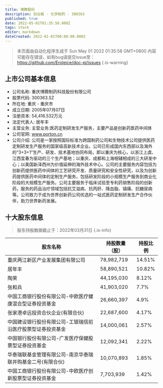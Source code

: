 ```yaml
---
title: 博腾股份
description: 创业板 - 化学制药 - 300363
published: true
date: 2022-05-01T01:35:58.000Z
tags: stock
editor: markdown
dateCreated: 2022-01-01T00:00:00.000Z
---
```


> 本页面由自动化程序生成于 Sun May 01 2022 01:35:58 GMT+0800
> 内容可能存在错误，如有bug请提交issue至：https://github.com/Eroleice/doc-pi/issues
{.is-warning}

## 上市公司基本信息
- 公司名称: 重庆博腾制药科技股份有限公司
- 股票代码: 300363.SZ
- 所在地: 重庆 - 重庆市
- 成立日期: 2005年07月07日
- 注册资本: 54,416.532万元
- 法定代表人: 居年丰
- 主营业务: 主营业务:医药定制研发生产服务，主要产品是创新药医药中间体
- 公司官网: www.porton.cn
- 公司介绍: 公司是一家按照国际标准为跨国制药公司和生物技术公司提供医药定制研发生产服务的国家级高新技术企业。公司已形成国内东西部以及海外的“3+3+1”生产、研发、技术基地协同布局，即以重庆为核心，以浙江上虞、江西宜春为驱动的三个生产基地；以重庆、成都和上海相辅相成的三大研发中心；以美国新泽西州为价值延伸的海外技术中心。公司的主要服务内容包括为创新药提供医药中间体的工艺研究开发、质量研究和安全性研究，以及为创新药提供医药中间体的定制生产服务，包括研发阶段的小规模生产服务到商业化阶段的大规模生产服务。公司主要服务于临床试验至专利药销售阶段的创新药，服务的药品治疗领域包括抗艾滋病、抗丙肝、降血脂、镇痛、抗糖尿病等。公司致力于成为世界创新药公司优选的一站式医药定制研发生产合作伙伴，助力世界新药发展。


## 十大股东信息
> 股东持股数据截止于：2022年03月31日
{.is-info}

| 股东名称 | 持股数量（股） | 持股比例 |
| --- | --- | --- |
| 重庆两江新区产业发展集团有限公司 | 78,982,719 | 14.51% |
| 居年丰 | 58,890,521 | 10.82% |
| 陶荣 | 44,195,030 | 8.12% |
| 张和兵 | 41,903,020 | 7.7% |
| 中国工商银行股份有限公司-中欧医疗健康混合型证券投资基金 | 26,660,397 | 4.9% |
| 张家港卓远投资合伙企业(有限合伙) | 22,687,600 | 4.17% |
| 中国建设银行股份有限公司-工银瑞信前沿医疗股票型证券投资基金 | 14,000,061 | 2.57% |
| 中国银行股份有限公司-广发医疗保健股票型证券投资基金 | 12,092,341 | 2.22% |
| 华泰瑞联基金管理有限公司-南京华泰瑞联并购基金二号(有限合伙) | 10,070,893 | 1.85% |
| 中国工商银行股份有限公司-中欧医疗创新股票型证券投资基金 | 7,703,939 | 1.42% |




